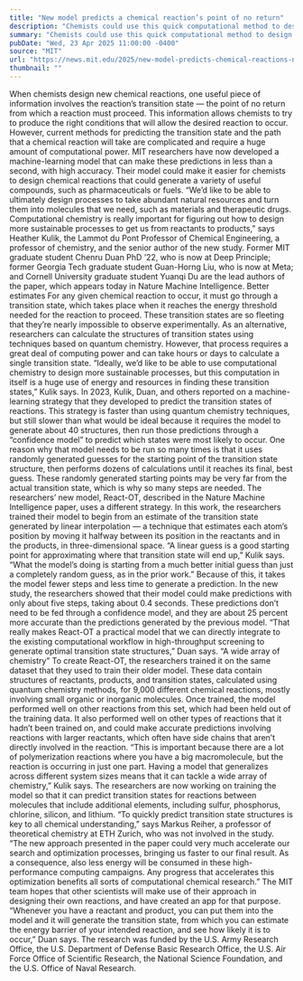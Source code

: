 ```yaml
---
title: "New model predicts a chemical reaction’s point of no return"
description: "Chemists could use this quick computational method to design more efficient reactions that yield useful compounds, from fuels to pharmaceuticals."
summary: "Chemists could use this quick computational method to design more efficient reactions that yield useful compounds, from"
pubDate: "Wed, 23 Apr 2025 11:00:00 -0400"
source: "MIT"
url: "https://news.mit.edu/2025/new-model-predicts-chemical-reactions-no-return-point-0423"
thumbnail: ""
---
```


When chemists design new chemical reactions, one useful piece of information involves the reaction’s transition state — the point of no return from which a reaction must proceed.
This information allows chemists to try to produce the right conditions that will allow the desired reaction to occur. However, current methods for predicting the transition state and the path that a chemical reaction will take are complicated and require a huge amount of computational power.
MIT researchers have now developed a machine-learning model that can make these predictions in less than a second, with high accuracy. Their model could make it easier for chemists to design chemical reactions that could generate a variety of useful compounds, such as pharmaceuticals or fuels.
“We’d like to be able to ultimately design processes to take abundant natural resources and turn them into molecules that we need, such as materials and therapeutic drugs. Computational chemistry is really important for figuring out how to design more sustainable processes to get us from reactants to products,” says Heather Kulik, the Lammot du Pont Professor of Chemical Engineering, a professor of chemistry, and the senior author of the new study.
Former MIT graduate student Chenru Duan PhD ’22, who is now at Deep Principle; former Georgia Tech graduate student Guan-Horng Liu, who is now at Meta; and Cornell University graduate student Yuanqi Du are the lead authors of the paper, which appears today in Nature Machine Intelligence.
Better estimates
For any given chemical reaction to occur, it must go through a transition state, which takes place when it reaches the energy threshold needed for the reaction to proceed. These transition states are so fleeting that they’re nearly impossible to observe experimentally.
As an alternative, researchers can calculate the structures of transition states using techniques based on quantum chemistry. However, that process requires a great deal of computing power and can take hours or days to calculate a single transition state.
“Ideally, we’d like to be able to use computational chemistry to design more sustainable processes, but this computation in itself is a huge use of energy and resources in finding these transition states,” Kulik says.
In 2023, Kulik, Duan, and others reported on a machine-learning strategy that they developed to predict the transition states of reactions. This strategy is faster than using quantum chemistry techniques, but still slower than what would be ideal because it requires the model to generate about 40 structures, then run those predictions through a “confidence model” to predict which states were most likely to occur.
One reason why that model needs to be run so many times is that it uses randomly generated guesses for the starting point of the transition state structure, then performs dozens of calculations until it reaches its final, best guess. These randomly generated starting points may be very far from the actual transition state, which is why so many steps are needed.
The researchers’ new model, React-OT, described in the Nature Machine Intelligence paper, uses a different strategy. In this work, the researchers trained their model to begin from an estimate of the transition state generated by linear interpolation — a technique that estimates each atom’s position by moving it halfway between its position in the reactants and in the products, in three-dimensional space.
“A linear guess is a good starting point for approximating where that transition state will end up,” Kulik says. “What the model’s doing is starting from a much better initial guess than just a completely random guess, as in the prior work.”
Because of this, it takes the model fewer steps and less time to generate a prediction. In the new study, the researchers showed that their model could make predictions with only about five steps, taking about 0.4 seconds. These predictions don’t need to be fed through a confidence model, and they are about 25 percent more accurate than the predictions generated by the previous model.
“That really makes React-OT a practical model that we can directly integrate to the existing computational workflow in high-throughput screening to generate optimal transition state structures,” Duan says.
“A wide array of chemistry”
To create React-OT, the researchers trained it on the same dataset that they used to train their older model. These data contain structures of reactants, products, and transition states, calculated using quantum chemistry methods, for 9,000 different chemical reactions, mostly involving small organic or inorganic molecules.
Once trained, the model performed well on other reactions from this set, which had been held out of the training data. It also performed well on other types of reactions that it hadn’t been trained on, and could make accurate predictions involving reactions with larger reactants, which often have side chains that aren’t directly involved in the reaction.
“This is important because there are a lot of polymerization reactions where you have a big macromolecule, but the reaction is occurring in just one part. Having a model that generalizes across different system sizes means that it can tackle a wide array of chemistry,” Kulik says.
The researchers are now working on training the model so that it can predict transition states for reactions between molecules that include additional elements, including sulfur, phosphorus, chlorine, silicon, and lithium.
“To quickly predict transition state structures is key to all chemical understanding,” says Markus Reiher, a professor of theoretical chemistry at ETH Zurich, who was not involved in the study. “The new approach presented in the paper could very much accelerate our search and optimization processes, bringing us faster to our final result. As a consequence, also less energy will be consumed in these high-performance computing campaigns. Any progress that accelerates this optimization benefits all sorts of computational chemical research.”
The MIT team hopes that other scientists will make use of their approach in designing their own reactions, and have created an app for that purpose.
“Whenever you have a reactant and product, you can put them into the model and it will generate the transition state, from which you can estimate the energy barrier of your intended reaction, and see how likely it is to occur,” Duan says.
The research was funded by the U.S. Army Research Office, the U.S. Department of Defense Basic Research Office, the U.S. Air Force Office of Scientific Research, the National Science Foundation, and the U.S. Office of Naval Research.